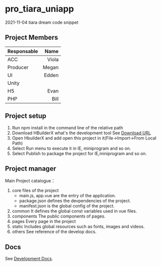 # pro_tiara_uniapp
2021-11-04 tiara dream code snippet

## Project Members
| Responsable  |  Name  |
| :----------- | ------------:| 
| ACC          | Viola
| Producer	   | Megan
| UI		   | Edden
| Unity		   | 
| H5		   | Evan 
| PHP		   | Bill

## Project setup
1. Run npm install in the command line of the relative path
2. Download HBuilderX what's the development tool
See [Download URL](https://www.dcloud.io/hbuilderx.html)
3. Open HbuilderX and add open this project in it(File->Import->From Local Path)
4. Select Run menu to execute it in IE, miniprogram and so on.
5. Select Publish to package the project for IE,miniprogram and so on.

## Project manager
Main Project catalogue：
1. core files of the project
    * main.js, app.vue are the entry of the application.
    * package.json defines the devpendencies of the project.
    * manifest.json is the global config of the project.
2. common
   It defines the global const variables used in vue files.
3. components
   The public components of pages.
4. pages
   Every page in the project
5. static
   Includes global resources such as fonts, images and videos.
6. others
   See reference of the develop docs.

## Docs
See [Development Docs](https://uniapp.dcloud.io/).
